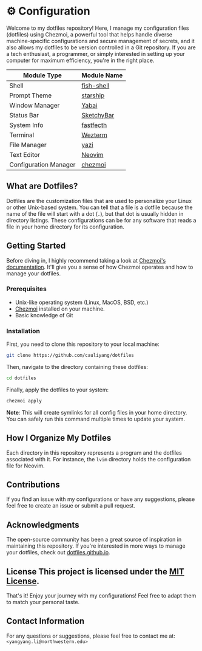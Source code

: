 # ⚙️ Configuration

Welcome to my dotfiles repository! Here, I manage my configuration files (dotfiles) using Chezmoi, a powerful tool that helps handle diverse machine-specific configurations and secure management of secrets, and it also allows my dotfiles to be version controlled in a Git repository.
If you are a tech enthusiast, a programmer, or simply interested in setting up your computer for maximum efficiency, you're in the right place.

| Module Type           | Module Name  |
| --------------------- | ------------ |
| Shell                 | [fish-shell] |
| Prompt Theme          | [starship]   |
| Window Manager        | [Yabai]      |
| Status Bar            | [SketchyBar] |
| System Info           | [fastfecth]   |
| Terminal              | [Wezterm]    |
| File Manager          | [yazi]     |
| Text Editor           | [Neovim]     |
| Configuration Manager | [chezmoi]    |

## What are Dotfiles?

Dotfiles are the customization files that are used to personalize your Linux or other Unix-based system.
You can tell that a file is a dotfile because the name of the file will start with a dot (`.`), but that dot is usually hidden in directory listings.
These configurations can be for any software that reads a file in your home directory for its configuration.

## Getting Started

Before diving in, I highly recommend taking a look at [Chezmoi's documentation](https://github.com/twpayne/chezmoi/blob/master/docs/README.md).
It'll give you a sense of how Chezmoi operates and how to manage your dotfiles.

### Prerequisites

- Unix-like operating system (Linux, MacOS, BSD, etc.)
- [Chezmoi](https://github.com/twpayne/chezmoi) installed on your machine.
- Basic knowledge of Git

### Installation

First, you need to clone this repository to your local machine:

```bash
git clone https://github.com/cauliyang/dotfiles
```

Then, navigate to the directory containing these dotfiles:

```bash
cd dotfiles
```

Finally, apply the dotfiles to your system:

```bash
chezmoi apply
```

**Note**: This will create symlinks for all config files in your home directory. You can safely run this command multiple times to update your system.

## How I Organize My Dotfiles

Each directory in this repository represents a program and the dotfiles associated with it. For instance, the `lvim` directory holds the configuration file for Neovim.

## Contributions

If you find an issue with my configurations or have any suggestions, please feel free to create an issue or submit a pull request.

## Acknowledgments

The open-source community has been a great source of inspiration in maintaining this repository.
If you're interested in more ways to manage your dotfiles, check out [dotfiles.github.io](https://dotfiles.github.io/).

## License This project is licensed under the [MIT License](https://opensource.org/licenses/MIT).

That's it! Enjoy your journey with my configurations! Feel free to adapt them to match your personal taste.

## Contact Information

For any questions or suggestions, please feel free to contact me at:
`<yangyang.li@northwestern.edu>`

[sketchybar]: https://github.com/FelixKratz/SketchyBar
[yabai]: https://github.com/koekeishiya/yabai
[fish-shell]: https://github.com/fish-shell/fish-shell
[starship]: https://github.com/starship/starship
[fastfecth]: https://github.com/fastfetch-cli/fastfetch
[wezterm]: https://wezfurlong.org/wezterm
[yazi]: https://github.com/dtolnay-contrib/yazi
[neovim]: https://github.com/neovim/neovim
[chezmoi]: https://www.chezmoi.io
